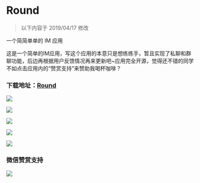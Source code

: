 # Round
> 以下内容于 2019/04/17 修改

一个简简单单的 IM 应用

这是一个简单的IM应用，写这个应用的本意只是想练练手，暂且实现了私聊和群聊功能，后边再根据用户反馈情况再来更新吧~应用完全开源，觉得还不错的同学不如点击应用内的“赞赏支持”来赞助我喝杯咖啡？

### 下载地址：[Round](https://www.pgyer.com/Round)

![](screenshot/1.png)

![](screenshot/2.png)

![](screenshot/3.png)

![](screenshot/4.png)

![](screenshot/5.png)

### 微信赞赏支持

![](screenshot/qrcode.png)
